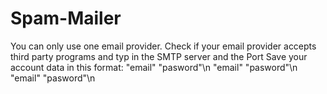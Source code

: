 # Spam-Mailer

You can only use one email provider.
Check if your email provider accepts third party programs and typ in the SMTP server and the Port
Save your account data in this format:
"email" "pasword"\n
"email" "pasword"\n
"email" "pasword"\n

